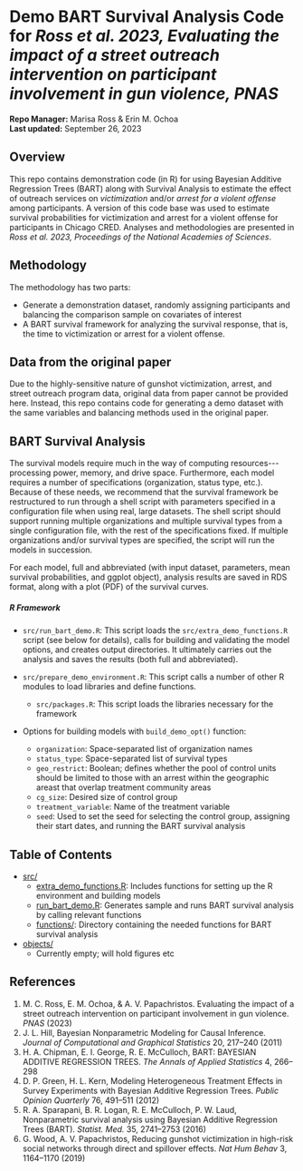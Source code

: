 Demo BART Survival Analysis Code for _Ross et al. 2023, Evaluating the impact of a street outreach intervention on participant involvement in gun violence, PNAS_
================
**Repo Manager:** Marisa Ross & Erin M. Ochoa <br />
**Last updated:** September 26, 2023

## Overview

This repo contains demonstration code (in R) for using Bayesian Additive Regression Trees (BART) along with Survival Analysis to 
estimate the effect of outreach services on *victimization* and/or *arrest for a violent offense* among participants. A version
of this code base was used to estimate survival probabilities for victimization and arrest for a violent offense for participants
in Chicago CRED. Analyses and methodologies are presented in *Ross et al. 2023, Proceedings of the National Academies of Sciences*. 

## Methodology

The methodology has two parts:

- Generate a demonstration dataset, randomly assigning participants and balancing the comparison sample on covariates of interest
- A BART survival framework for analyzing the survival response, that is, the time to victimization or arrest for a violent offense.


## Data from the original paper

Due to the highly-sensitive nature of gunshot victimization, arrest, and street outreach program data, original data from paper cannot
be provided here. Instead, this repo contains code for generating a demo dataset with the same variables and balancing methods used in
the original paper. 

## BART Survival Analysis

The survival models require much in the way of computing resources---processing power, memory, and drive space.  Furthermore, 
each model requires a number of specifications (organization, status type, etc.).  Because of these needs, we recommend that the survival 
framework be restructured to run through a shell script with parameters specified in a configuration file when using real, large datasets. 
The shell script should support running multiple organizations and multiple survival types from a single configuration file, with the rest 
of the specifications fixed.  If multiple organizations and/or survival types are specified, the script will run the models in succession.

For each model, full and abbreviated (with input dataset, parameters, mean survival probabilities, and ggplot object), analysis results are
saved in RDS format, along with a plot (PDF) of the survival curves.


##### R Framework

- `src/run_bart_demo.R`: This script loads the `src/extra_demo_functions.R` script (see below for details), calls for building and validating the
  model options, and creates output directories. It ultimately carries out the analysis and saves the results (both full and abbreviated).

- `src/prepare_demo_environment.R`: This script calls a number of other R modules to load libraries and define functions. 

  - `src/packages.R`: This script loads the libraries necessary for the framework

- Options for building models with `build_demo_opt()` function:
  - `organization`: Space-separated list of organization names
  - `status_type`: Space-separated list of survival types
  - `geo_restrict`: Boolean; defines whether the pool of control units should be limited to those with an arrest within the geographic areast that overlap treatment community areas
  - `cg_size`: Desired size of control group
  - `treatment_variable`: Name of the treatment variable
  - `seed`: Used to set the seed for selecting the control group, assigning their start dates, and running the BART survival analysis
  

## Table of Contents
  - [src/](src/)
      - [extra_demo_functions.R](src/extra_demo_functions.R): Includes functions for setting up the R environment and building models
      - [run_bart_demo.R](src/run_bart_demo.R): Generates sample and runs BART survival analysis by calling relevant functions
      - [functions/](src/functions/): Directory containing the needed functions for BART survival analysis  
  - [objects/](objects/)
      - Currently empty; will hold figures etc


## References

1. M. C. Ross, E. M. Ochoa, & A. V. Papachristos. Evaluating the impact of a street outreach intervention on participant involvement in gun violence. *PNAS* (2023)
2. J. L. Hill, Bayesian Nonparametric Modeling for Causal Inference. *Journal of Computational and Graphical Statistics* 20, 217–240 (2011)
3. H. A. Chipman, E. I. George, R. E. McCulloch, BART: BAYESIAN ADDITIVE REGRESSION TREES. *The Annals of Applied Statistics* 4, 266–298
4. D. P. Green, H. L. Kern, Modeling Heterogeneous Treatment Effects in Survey Experiments with Bayesian Additive Regression Trees. *Public Opinion Quarterly* 76, 491–511 (2012)
5. R. A. Sparapani, B. R. Logan, R. E. McCulloch, P. W. Laud, Nonparametric survival analysis using Bayesian Additive Regression Trees (BART). *Statist. Med.* 35, 2741–2753 (2016)
6. G. Wood, A. V. Papachristos, Reducing gunshot victimization in high-risk social networks through direct and spillover effects. *Nat Hum Behav* 3, 1164–1170 (2019)





